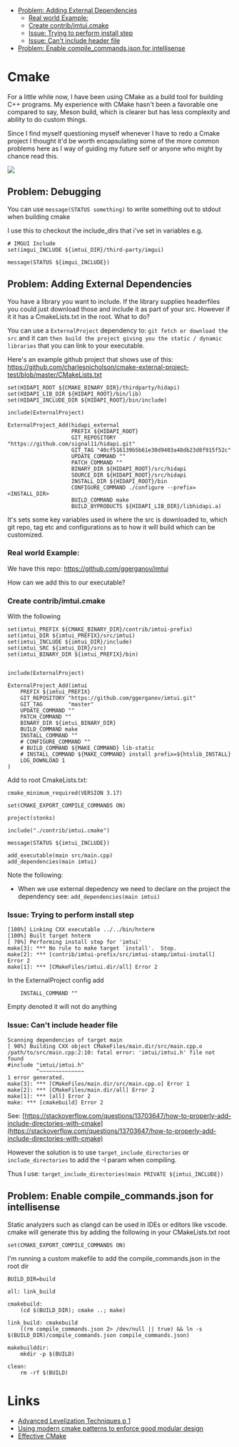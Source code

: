<!-- vscode-markdown-toc -->
* [ Problem: Adding External Dependencies](#Problem:AddingExternalDependencies)
	* [Real world Example:](#RealworldExample:)
	* [Create contrib/imtui.cmake](#Createcontribimtui.cmake)
	* [Issue: Trying to perform install step](#Issue:Tryingtoperforminstallstep)
	* [Issue: Can't include header file](#Issue:Cantincludeheaderfile)
* [Problem: Enable compile_commands.json for intellisense](#Problem:Enablecompile_commands.jsonforintellisense)

<!-- vscode-markdown-toc-config
	numbering=false
	autoSave=true
	/vscode-markdown-toc-config -->
<!-- /vscode-markdown-toc -->

# Cmake 

For a little while now, I have been using CMake as a build tool for building C++ programs. My experience with CMake hasn't been a favorable one compared to say, Meson build, which is clearer but has less complexity and ability to do custom things. 

Since I find myself questioning myself whenever I have to redo a Cmake project I thought it'd be worth encapsulating some of the more common problems here as I way of guiding my future self or anyone who might by chance read this.

<img src="https://miro.medium.com/max/3200/1*CZa3OTueADzT1DGb8EYFfQ.png"/>

## Problem: Debugging

You can use `message(STATUS something)` to write something out to stdout when building cmake

I use this to checkout the include_dirs that i've set in variables e.g.

```
# IMGUI Include
set(imgui_INCLUDE ${imtui_DIR}/third-party/imgui)

message(STATUS ${imgui_INCLUDE})
```




## <a name='Problem:AddingExternalDependencies'></a> Problem: Adding External Dependencies

You have a library you want to include. If the library supplies headerfiles you could just download those and include it as part of your src. However if it it has a CmakeLists.txt in the root. What to do?

You can use a `ExternalProject` dependency to: `git fetch or download the src` and it can `then build the project giving you the static / dynamic libraries` that you can link to your executable.

Here's an example github project that shows use of this: https://github.com/charlesnicholson/cmake-external-project-test/blob/master/CMakeLists.txt


```
set(HIDAPI_ROOT ${CMAKE_BINARY_DIR}/thirdparty/hidapi)
set(HIDAPI_LIB_DIR ${HIDAPI_ROOT}/bin/lib)
set(HIDAPI_INCLUDE_DIR ${HIDAPI_ROOT}/bin/include)

include(ExternalProject)

ExternalProject_Add(hidapi_external
                    PREFIX ${HIDAPI_ROOT}
                    GIT_REPOSITORY "https://github.com/signal11/hidapi.git"
                    GIT_TAG "40cf516139b5b61e30d9403a48db23d8f915f52c"
                    UPDATE_COMMAND ""
                    PATCH_COMMAND ""
                    BINARY_DIR ${HIDAPI_ROOT}/src/hidapi
                    SOURCE_DIR ${HIDAPI_ROOT}/src/hidapi
                    INSTALL_DIR ${HIDAPI_ROOT}/bin
                    CONFIGURE_COMMAND ./configure --prefix=<INSTALL_DIR>
                    BUILD_COMMAND make
                    BUILD_BYPRODUCTS ${HIDAPI_LIB_DIR}/libhidapi.a)
```

It's sets some key variables used in where the src is downloaded to, which git repo, tag etc and configurations as to how it will build which can be customized. 

### <a name='RealworldExample:'></a>Real world Example:

We have this repo: https://github.com/ggerganov/imtui

How can we add this to our executable? 

### <a name='Createcontribimtui.cmake'></a>Create contrib/imtui.cmake 

With the following

```
set(imtui_PREFIX ${CMAKE_BINARY_DIR}/contrib/imtui-prefix)
set(imtui_DIR ${imtui_PREFIX}/src/imtui)
set(imtui_INCLUDE ${imtui_DIR}/include)
set(imtui_SRC ${imtui_DIR}/src)
set(imtui_BINARY_DIR ${imtui_PREFIX}/bin)


include(ExternalProject)

ExternalProject_Add(imtui
    PREFIX ${imtui_PREFIX}
    GIT_REPOSITORY "https://github.com/ggerganov/imtui.git"
    GIT_TAG        "master"
    UPDATE_COMMAND ""
    PATCH_COMMAND ""
    BINARY_DIR ${imtui_BINARY_DIR}
    BUILD_COMMAND make
    INSTALL_COMMAND ""
    # CONFIGURE_COMMAND ""
    # BUILD_COMMAND ${MAKE_COMMAND} lib-static
    # INSTALL_COMMAND ${MAKE_COMMAND} install prefix=${htslib_INSTALL}
    LOG_DOWNLOAD 1
)
```

Add to root CmakeLists.txt:

```
cmake_minimum_required(VERSION 3.17)

set(CMAKE_EXPORT_COMPILE_COMMANDS ON)

project(stonks)

include("./contrib/imtui.cmake")

message(STATUS ${imtui_INCLUDE})

add_executable(main src/main.cpp)
add_dependencies(main imtui)
```

Note the following:

- When we use external depedency we need to declare on the project the dependency see: `add_dependencies(main imtui)`

### <a name='Issue:Tryingtoperforminstallstep'></a>Issue: Trying to perform install step

```
[100%] Linking CXX executable ../../bin/hnterm
[100%] Built target hnterm
[ 70%] Performing install step for 'imtui'
make[3]: *** No rule to make target `install'.  Stop.
make[2]: *** [contrib/imtui-prefix/src/imtui-stamp/imtui-install] Error 2
make[1]: *** [CMakeFiles/imtui.dir/all] Error 2
```

In the ExternalProject config add

```
    INSTALL_COMMAND "" 
```

Empty denoted it will not do anything

### <a name='Issue:Cantincludeheaderfile'></a>Issue: Can't include header file

```
Scanning dependencies of target main
[ 90%] Building CXX object CMakeFiles/main.dir/src/main.cpp.o
/path/to/src/main.cpp:2:10: fatal error: 'imtui/imtui.h' file not found
#include "imtui/imtui.h"
         ^~~~~~~~~~~~~~~
1 error generated.
make[3]: *** [CMakeFiles/main.dir/src/main.cpp.o] Error 1
make[2]: *** [CMakeFiles/main.dir/all] Error 2
make[1]: *** [all] Error 2
make: *** [cmakebuild] Error 2
```

See: [https://stackoverflow.com/questions/13703647/how-to-properly-add-include-directories-with-cmake](https://stackoverflow.com/questions/13703647/how-to-properly-add-include-directories-with-cmake)

However the solution is to use `target_include_directories` or `include_directories` to add the -I param when compiling.

Thus I use: `target_include_directories(main PRIVATE ${imtui_INCLUDE})`

## <a name='Problem:Enablecompile_commands.jsonforintellisense'></a>Problem: Enable compile_commands.json for intellisense

Static analyzers such as clangd can be used in IDEs or editors like vscode. cmake will generate this by adding the following in your CMakeLists.txt root

```
set(CMAKE_EXPORT_COMPILE_COMMANDS ON)
```

I'm running a custom makefile to add the compile_commands.json in the root dir

```
BUILD_DIR=build

all: link_build

cmakebuild: 
	(cd $(BUILD_DIR); cmake ..; make)

link_build: cmakebuild
	((rm compile_commands.json 2> /dev/null || true) && ln -s $(BUILD_DIR)/compile_commands.json compile_commands.json)

makebuilddir:
	mkdir -p $(BUILD)

clean:
	rm -rf $(BUILD)
```



# Links
- [Advanced Levelization Techniques p 1](https://www.youtube.com/watch?v=QjFpKJ8Xx78)
- [Using modern cmake patterns to enforce good modular design](https://www.youtube.com/watch?v=eC9-iRN2b04)
- [Effective CMake](https://www.youtube.com/watch?v=bsXLMQ6WgIk)
